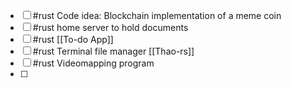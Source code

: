 - [ ] #rust  Code idea: Blockchain implementation of a meme coin
- [ ] #rust home server to hold documents 
- [ ] #rust [[To-do App]]
- [ ] #rust Terminal file manager [[Thao-rs]]
- [ ] #rust Videomapping program
- [ ] 

